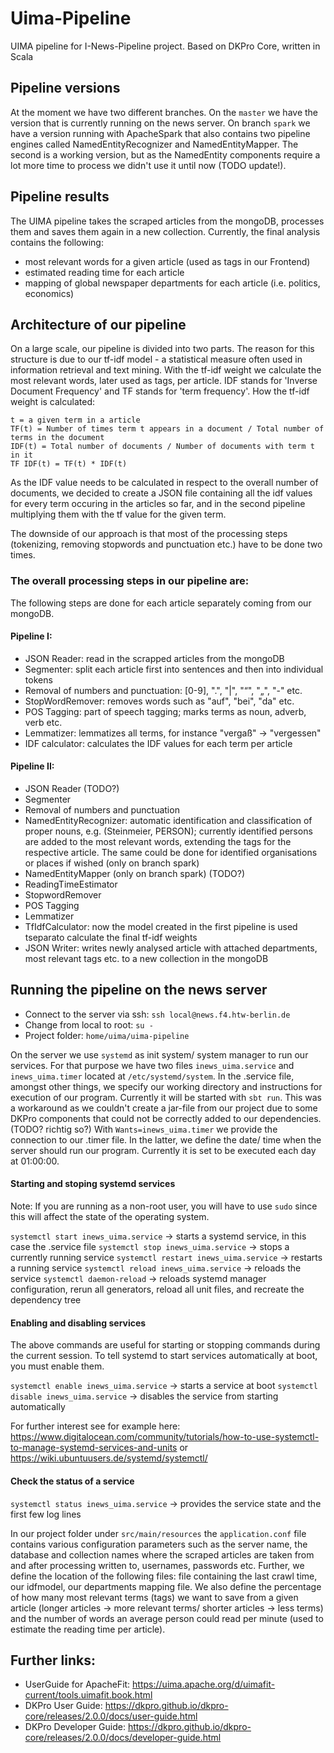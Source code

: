 # Uima-Pipeline
UIMA pipeline for I-News-Pipeline project. Based on DKPro Core, written in Scala

## Pipeline versions
At the moment we have two different branches. On the `master` we have the version that is currently running on the news server. On branch `spark` we have a version running with ApacheSpark that also contains two pipeline engines called NamedEntityRecognizer and NamedEntityMapper. The second is a working version, but as the NamedEntity components require a lot more time to process we didn't use it until now (TODO update!).


## Pipeline results

The UIMA pipeline takes the scraped articles from the mongoDB, processes them and saves them again in a new collection. Currently, the final analysis contains the following:
* most relevant words for a given article (used as tags in our Frontend)
* estimated reading time for each article
* mapping of global newspaper departments for each article (i.e. politics, economics)


## Architecture of our pipeline

On a large scale, our pipeline is divided into two parts. The reason for this structure is due to our tf-idf model - a statistical measure often used in information retrieval and text mining. With the tf-idf weight we calculate the most relevant words, later used as tags, per article. IDF stands for 'Inverse Document Frequency' and TF stands for 'term frequency'. How the tf-idf weight is calculated:

```
t = a given term in a article
TF(t) = Number of times term t appears in a document / Total number of terms in the document
IDF(t) = Total number of documents / Number of documents with term t in it
TF IDF(t) = TF(t) * IDF(t)
```

As the IDF value needs to be calculated in respect to the overall number of documents, we decided to create a JSON file containing all the idf values for every term occuring in the articles so far, and in the second pipeline multiplying them with the tf value for the given term. 

The downside of our approach is that most of the processing steps (tokenizing, removing stopwords and punctuation etc.) have to be done two times.


### The overall processing steps in our pipeline are:

The following steps are done for each article separately coming from our mongoDB.

#### Pipeline I:
* JSON Reader: read in the scrapped articles from the mongoDB
* Segmenter: split each article first into sentences and then into individual tokens
* Removal of numbers and punctuation: [0-9], ".", "|", "“", "„", "-" etc.
* StopWordRemover: removes words such as "auf", "bei", "da" etc.
* POS Tagging: part of speech tagging; marks terms as noun, adverb, verb etc.
* Lemmatizer: lemmatizes all terms, for instance "vergaß" -> "vergessen"
* IDF calculator: calculates the IDF values for each term per article

#### Pipeline II:
* JSON Reader (TODO?)
* Segmenter
* Removal of numbers and punctuation
* NamedEntityRecognizer: automatic identification and classification of proper nouns, e.g. (Steinmeier, PERSON); currently identified persons are added to the most relevant words, extending the tags for the respective article. The same could be done for identified organisations or places if wished (only on branch spark)
* NamedEntityMapper (only on branch spark) (TODO?)
* ReadingTimeEstimator
* StopwordRemover
* POS Tagging
* Lemmatizer
* TfIdfCalculator: now the model created in the first pipeline is used tseparato calculate the final tf-idf weights
* JSON Writer: writes newly analysed article with attached departments, most relevant tags etc. to a new collection in the mongoDB


## Running the pipeline on the news server

- Connect to the server via ssh: `ssh local@news.f4.htw-berlin.de`
- Change from local to root: `su -`
- Project folder: `home/uima/uima-pipeline`

On the server we use `systemd` as init system/ system manager to run our services. For that purpose we have two files `inews_uima.service` and `inews_uima.timer` located at `/etc/systemd/system`.
In the .service file, amongst other things, we specify our working directory and instructions for execution of our program. Currently it will be started with `sbt run`. This was a workaround as we couldn't create a jar-file from our project due to some DKPro components that could not be correctly added to our dependencies. (TODO? richtig so?)
With `Wants=inews_uima.timer` we provide the connection to our .timer file. In the latter, we define the date/ time when the server should run our program. Currently it is set to be executed each day at 01:00:00.

#### Starting and stoping systemd services
Note: If you are running as a non-root user, you will have to use `sudo` since this will affect the state of the operating system.

`systemctl start inews_uima.service` -> starts a systemd service, in this case the .service file
`systemctl stop inews_uima.service` -> stops a currently running service
`systemctl restart inews_uima.service` -> restarts a running service
`systemctl reload inews_uima.service` -> reloads the service
`systemctl daemon-reload` -> reloads systemd manager configuration, rerun all generators, reload all unit files, and recreate the dependency tree

#### Enabling and disabling services
The above commands are useful for starting or stopping commands during the current session. To tell systemd to start services automatically at boot, you must enable them.

`systemctl enable inews_uima.service` -> starts a service at boot
`systemctl disable inews_uima.service` -> disables the service from starting automatically

For further interest see for example here: https://www.digitalocean.com/community/tutorials/how-to-use-systemctl-to-manage-systemd-services-and-units or https://wiki.ubuntuusers.de/systemd/systemctl/


#### Check the status of a service
`systemctl status inews_uima.service` -> provides the service state and the first few log lines


In our project folder under `src/main/resources` the `application.conf` file contains various configuration parameters such as the server name, the database and collection names where the scraped articles are taken from and after processing written to, usernames, passwords etc.
Further, we define the location of the following files: file containing the last crawl time, our idfmodel, our departments mapping file.
We also define the percentage of how many most relevant terms (tags) we want to save from a given article (longer articles -> more relevant terms/ shorter articles -> less terms) and the number of words an average person could read per minute (used to estimate the reading time per article).



## Further links:
* UserGuide for ApacheFit: https://uima.apache.org/d/uimafit-current/tools.uimafit.book.html
* DKPro User Guide: https://dkpro.github.io/dkpro-core/releases/2.0.0/docs/user-guide.html
* DKPro Developer Guide: https://dkpro.github.io/dkpro-core/releases/2.0.0/docs/developer-guide.html
